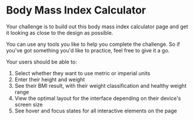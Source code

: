 # Body Mass Index Calculator

Your challenge is to build out this body mass index calculator page and get it looking as close to the design as possible.

You can use any tools you like to help you complete the challenge. So if you've got something you'd like to practice, feel free to give it a go.

Your users should be able to:

1. Select whether they want to use metric or imperial units
2. Enter their height and weight
3. See their BMI result, with their weight classification and healthy weight range
4. View the optimal layout for the interface depending on their device's screen size
5. See hover and focus states for all interactive elements on the page